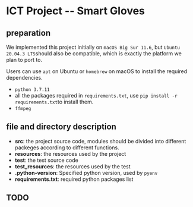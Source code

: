 # ICT Project -- Smart Gloves

## preparation

We implemented this project initially on `macOS Big Sur 11.6`, but `Ubuntu 20.04.3 LTS`should also be compatible, which is exactly the platform we plan to port to.

Users can use `apt`  on Ubuntu or `homebrew` on macOS to install the required dependencies.

- `python 3.7.11`
- all the packages required in `requirements.txt`, use `pip install -r requirements.txt`to install them.
- `ffmpeg`

## file and directory description

- **src**: the project source code, modules should be divided into different packeges according to different functions.
- **resources**: the resources used by the project
- **test**: the test source code
- **test_resources**: the resources used by the test
- **.python-version**: Specified python version, used by `pyenv`
- **requirements.txt**: required python packages list



## TODO

